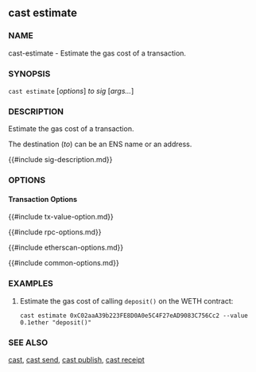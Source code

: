 ## cast estimate

### NAME

cast-estimate - Estimate the gas cost of a transaction.

### SYNOPSIS

``cast estimate`` [*options*] *to* *sig* [*args...*]

### DESCRIPTION

Estimate the gas cost of a transaction.

The destination (*to*) can be an ENS name or an address.

{{#include sig-description.md}}

### OPTIONS

#### Transaction Options

{{#include tx-value-option.md}}

{{#include rpc-options.md}}

{{#include etherscan-options.md}}

{{#include common-options.md}}

### EXAMPLES

1. Estimate the gas cost of calling `deposit()` on the WETH contract:

       cast estimate 0xC02aaA39b223FE8D0A0e5C4F27eAD9083C756Cc2 --value 0.1ether "deposit()"

### SEE ALSO

[cast](./cast.md), [cast send](./cast-send.md), [cast publish](./cast-publish.md), [cast receipt](./cast-receipt.md)
